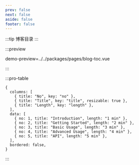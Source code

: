```yaml
---
prev: false
next: false
aside: false
footer: false
---
```


:::tip 博客目录
:::

:::preview

demo-preview=../../packages/pages/blog-toc.vue

:::

:::pro-table

```json5
{
  columns: [
    { title: "No", key: "no" },
    { title: "Title", key: "title", resizable: true },
    { title: "Length", key: "length" },
  ],
  data: [
    { no: 1, title: "Introduction", length: "1 min" },
    { no: 2, title: "Getting Started", length: "2 min" },
    { no: 3, title: "Basic Usage", length: "3 min" },
    { no: 4, title: "Advanced Usage", length: "4 min" },
    { no: 5, title: "API", length: "5 min" },
  ],
  bordered: false,
}
```

:::
